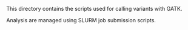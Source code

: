This directory contains the scripts used for calling variants with GATK. 

Analysis are managed using SLURM job submission scripts. 
